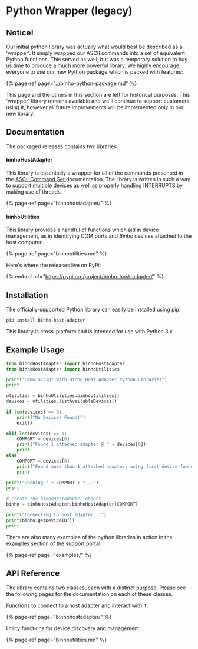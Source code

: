 # Python Wrapper \(legacy\)

## Notice!

Our initial python library was actually what would best be described as a 'wrapper'. It simply wrapped our ASCII commands into a set of equivalent Python functions. This served as well, but was a temporary solution to buy us time to produce a much more powerful library. We highly encourage everyone to use our new Python package which is packed with features:

{% page-ref page="../binho-python-package.md" %}

This page and the others in this section are left for historical purposes. This 'wrapper' library remains available and we'll continue to support customers using it, however all future improvements will be implemented only in our new library.

## Documentation

The packaged releases contains two libraries:

#### binhoHostAdapter

This library is essentially a wrapper for all of the commands presented in the [ASCII Command Set ](https://support.binho.io/user-guide/ascii-interface)documentation. The library is written in such a way to support multiple devices as well as [properly handling INTERRUPTS](https://support.binho.io/user-guide/using-the-device/receiving-interrupts) by making use of threads.

{% page-ref page="binhohostadapter/" %}

#### binhoUtilities

This library provides a handful of functions which aid in device management, as in identifying COM ports and _Binho_ devices attached to the host computer.

{% page-ref page="binhoutilities.md" %}

Here's where the releases live on PyPi:

{% embed url="https://pypi.org/project/binho-host-adapter/" %}

## Installation <a id="installation"></a>

The officially-supported Python library can easily be installed using pip:

```bash
pip install binho-host-adapter
```

This library is cross-platform and is intended for use with Python 3.x.

## Example Usage <a id="example-usage"></a>

```python
from binhoHostAdapter import binhoHostAdapter
from binhoHostAdapter import binhoUtilities

print("Demo Script with Binho Host Adapter Python Libraries")
print

utilities = binhoUtilities.binhoUtilities()
devices = utilities.listAvailableDevices()

if len(devices) == 0:
	print("No Devices Found!")
	exit()

elif len(devices) == 1:
	COMPORT = devices[0]
	print("Found 1 attached adapter @ " + devices[0])
	print
else:
	COMPORT = devices[0]
	print("Found more than 1 attached adapter, using first device found on " + COMPORT)
	print

print("Opening " + COMPORT + "...")
print

# create the binhoHostAdapter object
binho = binhoHostAdapter.binhoHostAdapter(COMPORT)

print("Connecting to host adapter...")
print(binho.getDeviceID())
print
```

There are also many examples of the python libraries in action in the examples section of the support portal:

{% page-ref page="examples/" %}

## API Reference <a id="api-reference"></a>

The library contains two classes, each with a distinct purpose. Please see the following pages for the documentation on each of these classes.

Functions to connect to a host adapter and interact with it:

{% page-ref page="binhohostadapter/" %}

Utility functions for device discovery and management:

{% page-ref page="binhoutilities.md" %}

